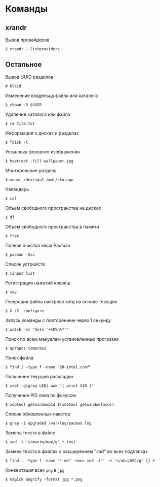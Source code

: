 # Команды


## xrandr 
Вывод провайдеров

~~~~
$ xrandr --listproviders
~~~~

## Остальное

Вывод UUID разделов

~~~~
# blkid
~~~~

Изменение владельца файла или каталога

~~~~
$ chown -R $USER
~~~~

Удаление каталога или файла

~~~~
$ rm file.txt
~~~~

Информация о дисках и разделах

~~~~
$ fdisk -l
~~~~

Установка фонового изображения

~~~~
$ hsetroot -fill wallpaper.jpg
~~~~

Монтирование раздела

~~~~
$ mount /dev/sda1 /mnt/storage
~~~~

Календарь

~~~~
$ cal
~~~~

Объем свободного пространства на дисках

~~~~
$ df
~~~~

Объем свободного пространства в памяти

~~~~
$ free
~~~~

Полная очистка кеша Pacman

~~~~
$ pacman -Scc
~~~~

Список устройств

~~~~
$ xinput list
~~~~

Регистрация нажатий клавиш

~~~~
$ xev
~~~~

Генерация файла настроек xorg на основе текущих

~~~~
$ X :2 -configure
~~~~
Запуск команды с повторением через 1 секунду

~~~~
$ watch -n1 "date '+%D%n%T'"
~~~~

Поиск по всем мануалам установленных программ

~~~~
$ apropos compress
~~~~

Поиск файла

~~~~
$ find / -type f -name "20-intel.conf"
~~~~

Получение текущей раскладки
~~~~
$ xset -q|grep LED| awk '{ print $10 }'
~~~~

Получение PID окна по фокусом
~~~~
$ xdotool getwindowpid $(xdotool getwindowfocus)
~~~~

Список обновленных пакетов
~~~~
$ grep -i upgraded /var/log/pacman.log
~~~~

Замена текста в файле
~~~~
$ sed -i 's/maxim/max/g' *.rasi
~~~~

Замена текста в файлах с расширением ".md" во всех подпапках  
~~~~
$ find . -type f -name "*.md" -exec sed -i'' -e 's/abc/ABC/g' {} +
~~~~

Конвертация всех `png` в `jpg`
~~~~
$ magick mogrify -format jpg *.png
~~~~